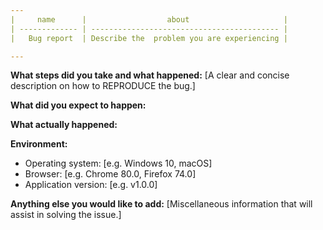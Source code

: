 ```yaml
---
|     name      |                  about                     |
| ------------- | ------------------------------------------ |
|   Bug report  | Describe the  problem you are experiencing |

---
```


**What steps did you take and what happened:**
[A clear and concise description on how to REPRODUCE the bug.]


**What did you expect to happen:**


**What actually happened:**


**Environment:**

- Operating system: [e.g. Windows 10, macOS]
- Browser: [e.g. Chrome 80.0, Firefox 74.0]
- Application version: [e.g. v1.0.0]


**Anything else you would like to add:**
[Miscellaneous information that will assist in solving the issue.]
